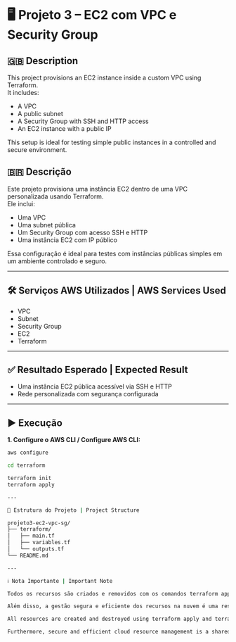 # 🖥️ Projeto 3 – EC2 com VPC e Security Group

## 🇬🇧 Description  
This project provisions an EC2 instance inside a custom VPC using Terraform.  
It includes:  
- A VPC  
- A public subnet  
- A Security Group with SSH and HTTP access  
- An EC2 instance with a public IP

This setup is ideal for testing simple public instances in a controlled and secure environment.

## 🇧🇷 Descrição  
Este projeto provisiona uma instância EC2 dentro de uma VPC personalizada usando Terraform.  
Ele inclui:  
- Uma VPC  
- Uma subnet pública  
- Um Security Group com acesso SSH e HTTP  
- Uma instância EC2 com IP público

Essa configuração é ideal para testes com instâncias públicas simples em um ambiente controlado e seguro.

---

## 🛠️ Serviços AWS Utilizados | AWS Services Used  
- VPC  
- Subnet  
- Security Group  
- EC2  
- Terraform

---

## ✅ Resultado Esperado | Expected Result  
- Uma instância EC2 pública acessível via SSH e HTTP  
- Rede personalizada com segurança configurada

---

## ▶️ Execução

**1. Configure o AWS CLI / Configure AWS CLI:**  
```bash
aws configure

cd terraform

terraform init  
terraform apply

---

📁 Estrutura do Projeto | Project Structure

projeto3-ec2-vpc-sg/
├── terraform/
│   ├── main.tf
│   ├── variables.tf
│   └── outputs.tf
└── README.md

---

ℹ️ Nota Importante | Important Note

Todos os recursos são criados e removidos com os comandos terraform apply e terraform destroy, garantindo controle de custos e respeito aos limites do Free Tier da AWS.

Além disso, a gestão segura e eficiente dos recursos na nuvem é uma responsabilidade compartilhada com a AWS — cabendo ao usuário configurar, monitorar e manter suas aplicações com boas práticas.

All resources are created and destroyed using terraform apply and terraform destroy, ensuring cost control and adherence to AWS Free Tier limits.

Furthermore, secure and efficient cloud resource management is a shared responsibility with AWS — users are responsible for configuring, monitoring, and maintaining their workloads using best practices.